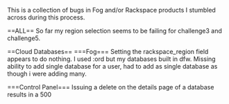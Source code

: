 This is a collection of bugs in Fog and/or Rackspace products I stumbled across during this process.

==ALL==
So far my region selection seems to be failing for challenge3 and challenge5.

==Cloud Databases==
===Fog===
Setting the rackspace_region field appears to do nothing.  I used :ord but my databases built in dfw.
Missing ability to add single database for a user, had to add as single database as though i were adding many.

===Control Panel===
Issuing a delete on the details page of a database results in a 500

